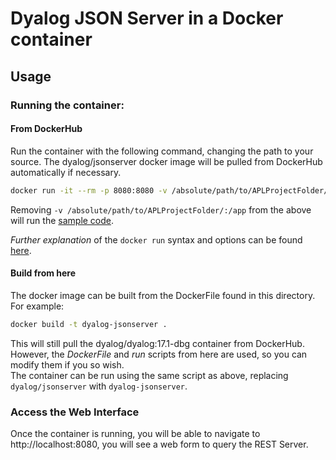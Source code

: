 # Dyalog JSON Server in a Docker container
## Usage
### Running the container:
#### From DockerHub
Run the container with the following command, changing the path to your source. The dyalog/jsonserver docker image will be pulled from DockerHub automatically if necessary.
```sh
docker run -it --rm -p 8080:8080 -v /absolute/path/to/APLProjectFolder/:/app dyalog/jsonserver
```  
Removing ```-v /absolute/path/to/APLProjectFolder/:/app``` from the above will run the [sample code](https://github.com/Dyalog/JSONServer/tree/master/Sample).  
  
_Further explanation_ of the ```docker run``` syntax and options can be found [here](https://docs.docker.com/engine/reference/commandline/run/#description).
#### Build from here
The docker image can be built from the DockerFile found in this directory. For example:  
```sh
docker build -t dyalog-jsonserver .
```  
This will still pull the dyalog/dyalog:17.1-dbg container from DockerHub. However, the *DockerFile* and *run* scripts from here are used, so you can modify them if you so wish.  
The container can be run using the same script as above, replacing ```dyalog/jsonserver``` with ```dyalog-jsonserver```.
### Access the Web Interface

Once the container is running, you will be able to navigate to http://localhost:8080, you will see a web form to query the REST Server.

